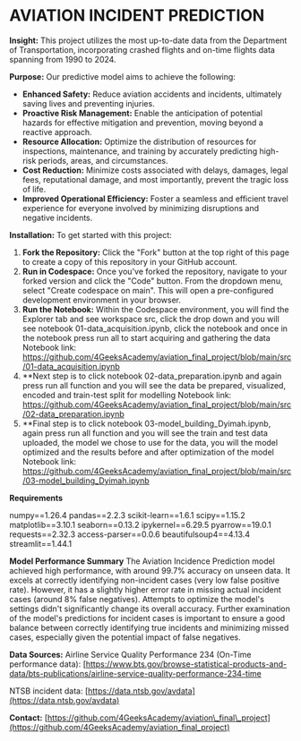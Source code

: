 # AVIATION INCIDENT PREDICTION

**Insight:**
This project utilizes the most up-to-date data from the Department of Transportation, incorporating crashed flights and on-time flights data spanning from 1990 to 2024.

**Purpose:**
Our predictive model aims to achieve the following:
* **Enhanced Safety:** Reduce aviation accidents and incidents, ultimately saving lives and preventing injuries.
* **Proactive Risk Management:** Enable the anticipation of potential hazards for effective mitigation and prevention, moving beyond a reactive approach.
* **Resource Allocation:** Optimize the distribution of resources for inspections, maintenance, and training by accurately predicting high-risk periods, areas, and circumstances.
* **Cost Reduction:** Minimize costs associated with delays, damages, legal fees, reputational damage, and most importantly, prevent the tragic loss of life.
* **Improved Operational Efficiency:** Foster a seamless and efficient travel experience for everyone involved by minimizing disruptions and negative incidents.

**Installation:**
To get started with this project:

1.  **Fork the Repository:** Click the "Fork" button at the top right of this page to create a copy of this repository in your GitHub account.
2.  **Run in Codespace:** Once you've forked the repository, navigate to your forked version and click the "Code" button. From the dropdown menu, select "Create codespace on main". This will open a pre-configured development environment in your browser.
3.  **Run the Notebook:** Within the Codespace environment, you will find the Explorer tab and see workspace src, click the drop down and you will see notebook 01-data_acquisition.ipynb, click the notebook and once in the notebook press run all to start acquiring and gathering the data 
Notebook link: https://github.com/4GeeksAcademy/aviation_final_project/blob/main/src/01-data_acquisition.ipynb
4.  **Next step is to click notebook 02-data_preparation.ipynb and again press run all function and you will see the data be prepared, visualized, encoded and train-test split for modelling
Notebook link: https://github.com/4GeeksAcademy/aviation_final_project/blob/main/src/02-data_preparation.ipynb
5.  **Final step is to click notebook 03-model_building_Dyimah.ipynb, again press run all function and you will see the train and test data uploaded, the model we chose to use for the data, you will the model optimized and the results before and after optimization of the model
Notebook link: https://github.com/4GeeksAcademy/aviation_final_project/blob/main/src/03-model_building_Dyimah.ipynb


**Requirements**

numpy==1.26.4
pandas==2.2.3
scikit-learn==1.6.1
scipy==1.15.2
matplotlib==3.10.1
seaborn==0.13.2
ipykernel==6.29.5
pyarrow==19.0.1
requests==2.32.3
access-parser==0.0.6
beautifulsoup4==4.13.4
streamlit==1.44.1

**Model Performance Summary**
The Aviation Incidence Prediction model achieved high performance, with around 99.7% accuracy on unseen data. It excels at correctly identifying non-incident cases (very low false positive rate). However, it has a slightly higher error rate in missing actual incident cases (around 8% false negatives).
Attempts to optimize the model's settings didn't significantly change its overall accuracy. Further examination of the model's predictions for incident cases is important to ensure a good balance between correctly identifying true incidents and minimizing missed cases, especially given the potential impact of false negatives. 


**Data Sources:**
Airline Service Quality Performance 234 (On-Time performance data): [https://www.bts.gov/browse-statistical-products-and-data/bts-publications/airline-service-quality-performance-234-time

NTSB incident data: [https://data.ntsb.gov/avdata](https://data.ntsb.gov/avdata)

**Contact:**
[https://github.com/4GeeksAcademy/aviation\_final\_project](https://github.com/4GeeksAcademy/aviation_final_project)





